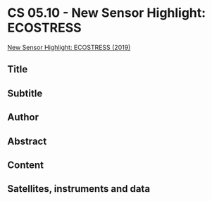 # CS 05.10 - New Sensor Highlight: ECOSTRESS

[New Sensor Highlight: ECOSTRESS (2019)](https://appliedsciences.nasa.gov/join-mission/training/english/arset-new-sensor-highlight-ecostress)


## Title

## Subtitle

## Author

## Abstract

## Content

## Satellites, instruments and data

